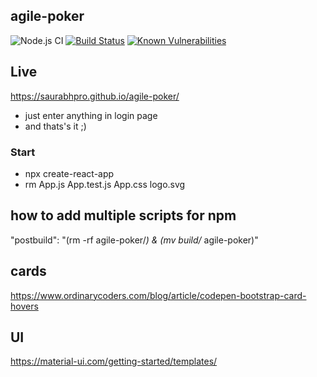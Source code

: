 ## agile-poker

![Node.js CI](https://github.com/saurabhpro/agile-poker/workflows/Node.js%20CI/badge.svg?branch=master)
[![Build Status](https://travis-ci.com/saurabhpro/agile-poker.svg?branch=master)](https://travis-ci.com/saurabhpro/agile-poker)
[![Known Vulnerabilities](https://snyk.io/test/github/saurabhpro/agile-poker/badge.svg)](https://snyk.io/test/github/saurabhpro/agile-poker)

## Live
https://saurabhpro.github.io/agile-poker/
- just enter anything in login page
- and thats's it ;)


### Start

- npx create-react-app <app-name>
- rm App.js App.test.js App.css logo.svg

## how to add multiple scripts for npm

"postbuild": "(rm -rf agile-poker/_) & (mv build/_ agile-poker)"

## cards

https://www.ordinarycoders.com/blog/article/codepen-bootstrap-card-hovers

## UI

https://material-ui.com/getting-started/templates/
